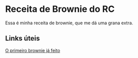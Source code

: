 # Receita de Brownie do RC
Essa é minha receita de brownie, que me dá uma grana extra.

## Links úteis
[O primeiro brownie já feito](https://www.perfetto.com.br/tudo-sobre-o-brownie-de-onde-veio-e-como-incluir-em-receitas/)
